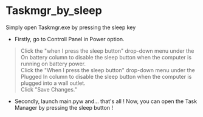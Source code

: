 # Taskmgr_by_sleep
Simply open Taskmgr.exe by pressing the sleep key

- Firstly, go to Controll Panel in Power option.  
> Click the "when I press the sleep button" drop-down menu under the On battery column to disable the sleep button when the computer is running on battery power.  
> Click the "When I press the sleep button" drop-down menu under the Plugged In column to disable the sleep button when the computer is plugged into a wall outlet.  
> Click "Save Changes."  
  
- Secondly, launch main.pyw and... that's all !
Now, you can open the Task Manager by pressing the sleep button !
